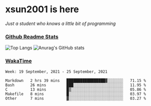 # xsun2001 is here

*Just a student who knows a little bit of programming*

### [Github Readme Stats](https://github.com/anuraghazra/github-readme-stats)

![Top Langs](https://github-readme-stats.vercel.app/api/top-langs/?username=xsun2001&layout=compact&theme=radical) ![Anurag's GitHub stats](https://github-readme-stats.vercel.app/api?username=xsun2001&show_icons=true&theme=radical)

### [WakaTime](https://wakatime.com)

<!--START_SECTION:waka-->
```text
Week: 19 September, 2021 - 25 September, 2021

Markdown   2 hrs 39 mins   █████████████████▓░░░░░░░   71.15 % 
Bash       26 mins         ███░░░░░░░░░░░░░░░░░░░░░░   11.95 % 
C          13 mins         █▒░░░░░░░░░░░░░░░░░░░░░░░   05.86 % 
Makefile   8 mins          █░░░░░░░░░░░░░░░░░░░░░░░░   03.97 % 
Other      7 mins          ▓░░░░░░░░░░░░░░░░░░░░░░░░   03.27 % 
```
<!--END_SECTION:waka-->
